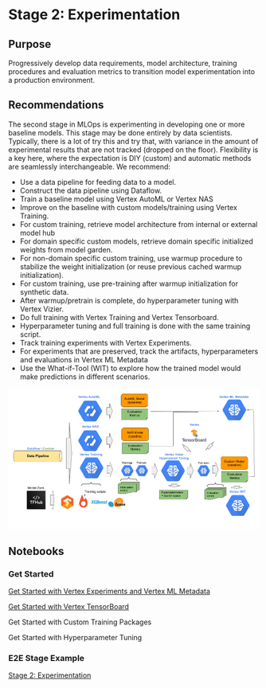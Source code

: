 # Stage 2: Experimentation

## Purpose

Progressively develop data requirements, model architecture, training procedures and evaluation metrics to transition model experimentation into a production environment.


## Recommendations  

The second stage in MLOps is experimenting in developing one or more baseline models. This stage may be done entirely by data scientists. Typically, there is a lot of try this and try that, with variance in the amount of experimental results that are not tracked (dropped on the floor). Flexibility is a key here, where the expectation is DIY (custom) and automatic methods are seamlessly interchangeable. We recommend:

- Use a data pipeline for feeding data to a model.
- Construct the data pipeline using Dataflow.
- Train a baseline model using Vertex AutoML or Vertex NAS
- Improve on the baseline with custom models/training using Vertex Training.
- For custom training, retrieve model architecture from internal or external model hub
- For domain specific custom models, retrieve domain specific initialized weights from model garden.
- For non-domain specific custom training, use warmup procedure to stabilize the weight initialization (or reuse previous cached warmup initialization).
- For custom training, use pre-training after warmup initialization for synthetic data.
- After warmup/pretrain is complete, do hyperparameter tuning with Vertex Vizier.
- Do full training with Vertex Training and Vertex Tensorboard.
- Hyperparameter tuning and full training is done with the same training script.
- Track training experiments with Vertex Experiments.
- For experiments that are preserved, track the artifacts, hyperparameters and evaluations in Vertex ML Metadata
- Use the What-if-Tool (WIT) to explore how the trained model would make predictions in different scenarios.


<img src='stage2.png'>

## Notebooks

### Get Started

[Get Started with Vertex Experiments and Vertex ML Metadata](get_started_vertex_experiments.ipynb)

[Get Started with Vertex TensorBoard](get_started_vertex_tensorboard.ipynb)

Get Started with Custom Training Packages

Get Started with Hyperparameter Tuning

### E2E Stage Example

[Stage 2: Experimentation](mlops_experimentation.ipynb)
